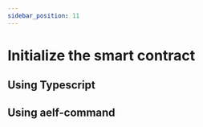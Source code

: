 ```yaml
---
sidebar_position: 11
---
```


# Initialize the smart contract

## Using Typescript

## Using aelf-command
